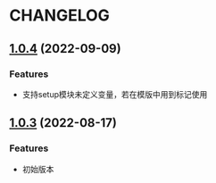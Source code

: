 # CHANGELOG

## [1.0.4](https://github.com/mpx-ecology/eslint-config/compare/v1.0.3...v1.0.4) (2022-09-09)

### Features

* 支持setup模块未定义变量，若在模版中用到标记使用

## [1.0.3](https://github.com/mpx-ecology/eslint-config/compare/v1.0.1...v1.0.3) (2022-08-17)

### Features

* 初始版本